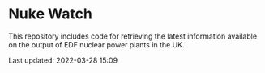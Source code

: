 # Nuke Watch

This repository includes code for retrieving the latest information available on the output of EDF nuclear power plants in the UK.

Last updated: 2022-03-28 15:09